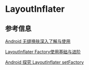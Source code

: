 # LayoutInflater


## 参考信息

[Android 无缝换肤深入了解与使用](https://juejin.im/post/5adbda4d518825671b021ce6)

[LayoutInflater Factory使用基础与进阶](https://blog.csdn.net/u013085697/article/details/53898879)

[Android 探究 LayoutInflater setFactory](https://blog.csdn.net/lmj623565791/article/details/51503977)